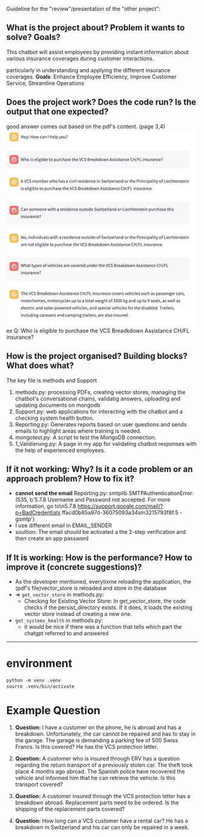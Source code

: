 Guideline for the "review"/presentation of the "other project":

## What is the project about? Problem it wants to solve? Goals?

This chatbot will assist employees by providing instant information about various insurance coverages during customer interactions.

particularly in understanding and applying the different insurance coverages.
**Goals**: Enhance Employee Efficiency, Improve Customer Service, Streamline Operations

## Does the project work? Does the code run? Is the output that one expected?

good answer comes out based on the pdf's content. (page 3,4)
![alt text](image.png)
ex Q: Who is eligible to purchase the VCS Breadkdown Assistance CH/FL insurance?

## How is the project organised? Building blocks? What does what?

The key file is methods and Support

1. methods.py: processing PDFs, creating vector stores, managing the chatbot's conversational chains, validatig answers, uploading and updating documents on mongodb
2. Support.py: web applications for interacting with the chatbot and a checking system health button.
3. Reporting.py: Generates reports based on user questions and sends emails to highlight areas where training is needed.
4. mongotest.py: A script to test the MongoDB connection.
5. 1_Validierung.py: A page in my app for validating chatbot responses with the help of experienced employees.

## If it not working: Why? Is it a code problem or an approach problem? How to fix it?

- **cannot send the email** Reporting.py:
  smtplib.SMTPAuthenticationError: (535, b'5.7.8 Username and Password not accepted. For more information, go to\n5.7.8 https://support.google.com/mail/?p=BadCredentials ffacd0b85a97d-36075093a34sm3215793f8f.5 - gsmtp')
- I use different email in EMAIL_SENDER
- soultion:
  The email should be activated a the 2-step verification
  and then create an app password

## If It is working: How is the performance? How to improve it (concrete suggestions)?

- As the developer mentioned, everytixme reloading the application, the (pdf's file)vector_store is reloaded and store in the database
- => `get_vector_store` in methods.py:
  - Checking for Existing Vector Store: In get_vector_store, the code checks if the persist_directory exists. If it does, it loads the existing vector store instead of creating a new one.
- `get_systems_health` in methods.py:
  - it would be nice if there was a function that tells which part the chatgpt referred to and answered

---

# environment

    python -m venv .venv
    source .venv/bin/activate

# Example Question

1. **Question:** I have a customer on the phone, he is abroad and has a breakdown. Unfortunately, the car cannot be repaired and has to stay in the garage. The garage is demanding a parking fee of 500 Swiss Francs. Is this covered? He has the VCS protection letter.

2. **Question:** A customer who is insured through ERV has a question regarding the return transport of a previously stolen car. The theft took place 4 months ago abroad. The Spanish police have recovered the vehicle and informed him that he can retrieve the vehicle. Is this transport covered?

3. **Question:** A customer insured through the VCS protection letter has a breakdown abroad. Replacement parts need to be ordered. Is the shipping of the replacement parts covered?

4. **Question:** How long can a VCS customer have a rental car? He has a breakdown in Switzerland and his car can only be repaired in a week.
